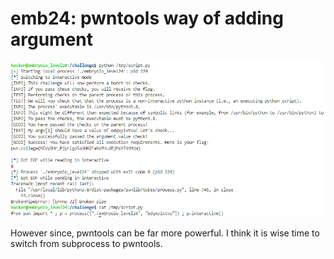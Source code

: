 # emb24: pwntools way of adding argument

![subprocess's Popen method is similar to pwntools' process method](<../.gitbook/assets/image (163).png>)

However since, pwntools can be far more powerful. I think it is wise time to switch from subprocess to pwntools.
